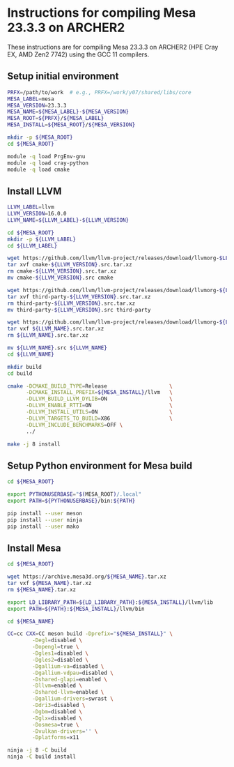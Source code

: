 Instructions for compiling Mesa 23.3.3 on ARCHER2
=================================================

These instructions are for compiling Mesa 23.3.3 on ARCHER2 (HPE Cray EX, AMD Zen2 7742) using the GCC 11 compilers.


Setup initial environment
-------------------------

```bash
PRFX=/path/to/work  # e.g., PRFX=/work/y07/shared/libs/core
MESA_LABEL=mesa
MESA_VERSION=23.3.3
MESA_NAME=${MESA_LABEL}-${MESA_VERSION}
MESA_ROOT=${PRFX}/${MESA_LABEL}
MESA_INSTALL=${MESA_ROOT}/${MESA_VERSION}

mkdir -p ${MESA_ROOT}
cd ${MESA_ROOT}

module -q load PrgEnv-gnu
module -q load cray-python
module -q load cmake
```


Install LLVM
------------

```bash
LLVM_LABEL=llvm
LLVM_VERSION=16.0.0
LLVM_NAME=${LLVM_LABEL}-${LLVM_VERSION}

cd ${MESA_ROOT}
mkdir -p ${LLVM_LABEL}
cd ${LLVM_LABEL}

wget https://github.com/llvm/llvm-project/releases/download/llvmorg-$LLVM_VERSION/cmake-${LLVM_VERSION}.src.tar.xz
tar xvf cmake-${LLVM_VERSION}.src.tar.xz
rm cmake-${LLVM_VERSION}.src.tar.xz
mv cmake-${LLVM_VERSION}.src cmake

wget https://github.com/llvm/llvm-project/releases/download/llvmorg-${LLVM_VERSION}/third-party-${LLVM_VERSION}.src.tar.xz
tar xvf third-party-${LLVM_VERSION}.src.tar.xz
rm third-party-${LLVM_VERSION}.src.tar.xz
mv third-party-${LLVM_VERSION}.src third-party

wget https://github.com/llvm/llvm-project/releases/download/llvmorg-${LLVM_VERSION}/${LLVM_NAME}.src.tar.xz
tar vxf ${LLVM_NAME}.src.tar.xz
rm ${LLVM_NAME}.src.tar.xz

mv ${LLVM_NAME}.src ${LLVM_NAME}
cd ${LLVM_NAME}

mkdir build
cd build

cmake -DCMAKE_BUILD_TYPE=Release                    \
      -DCMAKE_INSTALL_PREFIX=${MESA_INSTALL}/llvm   \
      -DLLVM_BUILD_LLVM_DYLIB=ON                    \
      -DLLVM_ENABLE_RTTI=ON                         \
      -DLLVM_INSTALL_UTILS=ON                       \
      -DLLVM_TARGETS_TO_BUILD=X86                   \
      -DLLVM_INCLUDE_BENCHMARKS=OFF \      
      ../

make -j 8 install
```


Setup Python environment for Mesa build
---------------------------------------

```bash
cd ${MESA_ROOT}

export PYTHONUSERBASE="$(MESA_ROOT)/.local"
export PATH=${PYTHONUSERBASE}/bin:${PATH}

pip install --user meson
pip install --user ninja
pip install --user mako
```


Install Mesa
------------

```bash
cd ${MESA_ROOT}

wget https://archive.mesa3d.org/${MESA_NAME}.tar.xz
tar vxf ${MESA_NAME}.tar.xz
rm ${MESA_NAME}.tar.xz

export LD_LIBRARY_PATH=${LD_LIBRARY_PATH}:${MESA_INSTALL}/llvm/lib
export PATH=${PATH}:${MESA_INSTALL}/llvm/bin

cd ${MESA_NAME}

CC=cc CXX=CC meson build -Dprefix="${MESA_INSTALL}" \
        -Degl=disabled \
        -Dopengl=true \
        -Dgles1=disabled \
        -Dgles2=disabled \
        -Dgallium-va=disabled \
        -Dgallium-vdpau=disabled \
        -Dshared-glapi=enabled \
        -Dllvm=enabled \
        -Dshared-llvm=enabled \
        -Dgallium-drivers=swrast \
        -Ddri3=disabled \
        -Dgbm=disabled \
        -Dglx=disabled \
        -Dosmesa=true \
        -Dvulkan-drivers='' \
        -Dplatforms=x11

ninja -j 8 -C build
ninja -C build install
```
